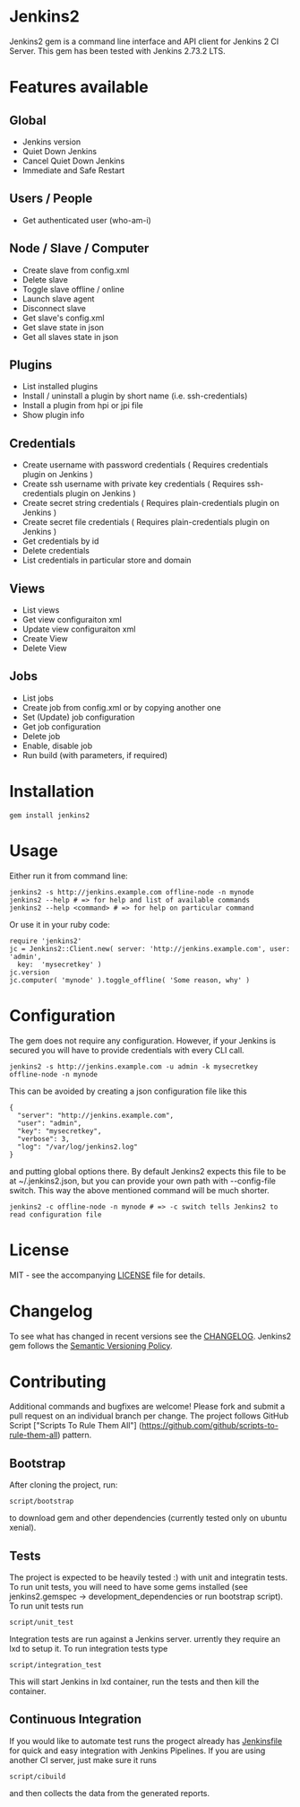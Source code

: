 # Jenkins2

Jenkins2 gem is a command line interface and API client for Jenkins 2 CI Server. This gem has been
tested with Jenkins 2.73.2 LTS.

# Features available

## Global

- Jenkins version
- Quiet Down Jenkins
- Cancel Quiet Down Jenkins
- Immediate and Safe Restart

## Users / People

- Get authenticated user (who-am-i)

## Node / Slave / Computer

- Create slave from config.xml
- Delete slave
- Toggle slave offline / online
- Launch slave agent
- Disconnect slave
- Get slave's config.xml
- Get slave state in json
- Get all slaves state in json

## Plugins

- List installed plugins
- Install / uninstall a plugin by short name (i.e. ssh-credentials)
- Install a plugin from hpi or jpi file
- Show plugin info

## Credentials

- Create username with password credentials ( Requires credentials plugin on Jenkins )
- Create ssh username with private key credentials ( Requires ssh-credentials plugin on Jenkins )
- Create secret string credentials ( Requires plain-credentials plugin on Jenkins )
- Create secret file credentials ( Requires plain-credentials plugin on Jenkins )
- Get credentials by id
- Delete credentials
- List credentials in particular store and domain

## Views

- List views
- Get view configuraiton xml
- Update view configuraiton xml
- Create View
- Delete View

## Jobs

- List jobs
- Create job from config.xml or by copying another one
- Set (Update) job configuration
- Get job configuration
- Delete job
- Enable, disable job
- Run build (with parameters, if required)

# Installation

    gem install jenkins2

# Usage

Either run it from command line:

    jenkins2 -s http://jenkins.example.com offline-node -n mynode
    jenkins2 --help # => for help and list of available commands
    jenkins2 --help <command> # => for help on particular command

Or use it in your ruby code:

    require 'jenkins2'
    jc = Jenkins2::Client.new( server: 'http://jenkins.example.com', user: 'admin',
      key:  'mysecretkey' )
    jc.version
    jc.computer( 'mynode' ).toggle_offline( 'Some reason, why' )

# Configuration

The gem does not require any configuration. However, if your Jenkins is secured you will have to
provide credentials with every CLI call.

    jenkins2 -s http://jenkins.example.com -u admin -k mysecretkey offline-node -n mynode

This can be avoided by creating a json configuration file like this

    {
      "server": "http://jenkins.example.com",
      "user": "admin",
      "key": "mysecretkey",
      "verbose": 3,
      "log": "/var/log/jenkins2.log"
    }

and putting global options there. By default Jenkins2 expects this file to be at ~/.jenkins2.json,
but you can provide your own path with --config-file switch. This way the above mentioned command
will be much shorter.

    jenkins2 -c offline-node -n mynode # => -c switch tells Jenkins2 to read configuration file

# License

MIT - see the accompanying [LICENSE](LICENSE) file for details.

# Changelog

To see what has changed in recent versions see the [CHANGELOG](CHANGELOG.md).
Jenkins2 gem follows the [Semantic Versioning Policy](http://guides.rubygems.org/patterns).

# Contributing

Additional commands and bugfixes are welcome! Please fork and submit a pull request on an
individual branch per change. The project follows GitHub Script
["Scripts To Rule Them All"] (https://github.com/github/scripts-to-rule-them-all) pattern.

## Bootstrap

After cloning the project, run:

    script/bootstrap

to download gem and other dependencies (currently tested only on ubuntu xenial).

## Tests

The project is expected to be heavily tested :) with unit and integratin tests. To run unit tests,
you will need to have some gems installed (see jenkins2.gemspec -> development\_dependencies or
run bootstrap script). To run unit tests run

    script/unit_test

Integration tests are run against a Jenkins server. urrently they require an lxd to setup it.
To run integration tests type

    script/integration_test

This will start Jenkins in lxd container, run the tests and then kill the container.

## Continuous Integration

If you would like to automate test runs the progect already has [Jenkinsfile](Jenkinsfile) for
quick and easy integration with Jenkins Pipelines. If you are using another CI server, just make
sure it runs

    script/cibuild

and then collects the data from the generated reports.
